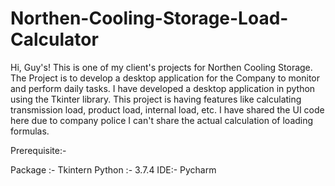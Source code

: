 # Northen-Cooling-Storage-Load-Calculator
Hi, Guy's!  This is one of my client's projects for Northen Cooling Storage. 
The Project is to develop a desktop application for the Company to monitor and perform daily tasks. 
I have developed a desktop application in python using the Tkinter library. 
This project is having features like calculating transmission load, product load, internal load, etc. 
I have shared the UI code here due to company police I can't share the actual calculation of loading formulas.


Prerequisite:- 

Package :- Tkintern
Python :- 3.7.4
IDE:- Pycharm
